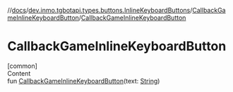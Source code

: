 //[docs](../../../index.md)/[dev.inmo.tgbotapi.types.buttons.InlineKeyboardButtons](../index.md)/[CallbackGameInlineKeyboardButton](index.md)/[CallbackGameInlineKeyboardButton](-callback-game-inline-keyboard-button.md)



# CallbackGameInlineKeyboardButton  
[common]  
Content  
fun [CallbackGameInlineKeyboardButton](-callback-game-inline-keyboard-button.md)(text: [String](https://kotlinlang.org/api/latest/jvm/stdlib/kotlin/-string/index.html))  



